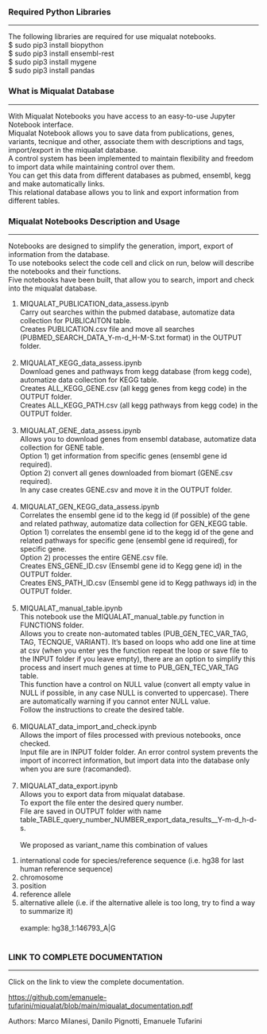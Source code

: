 ### Required Python Libraries
***
The following libraries are required for use miqualat notebooks. <br>
$ sudo pip3 install biopython <br>
$ sudo pip3 install ensembl-rest <br>
$ sudo pip3 install mygene <br>
$ sudo pip3 install pandas <br>

### What is Miqualat Database
***
With Miqualat Notebooks you have access to an easy-to-use Jupyter Notebook interface. <br> 
Miqualat Notebook allows you to save data from publications, genes, variants, tecnique and other, associate them with descriptions and tags, import/export in the miqualat database. <br> 
A control system has been implemented to maintain flexibility and freedom to import data while maintaining control over them. <br>
You can get this data from different databases as pubmed, ensembl, kegg and make automatically links. <br>
This relational database allows you to link and export information from different tables. <br>

### Miqualat Notebooks Description and Usage
***
Notebooks are designed to simplify the generation, import, export of information from the database. <br>
To use notebooks select the code cell and click on run, below will describe the notebooks and their functions. <br>
Five notebooks have been built, that allow you to search, import and check into the miqualat database. <br>
1) MIQUALAT_PUBLICATION_data_assess.ipynb <br>
Carry out searches within the pubmed database, automatize data collection for PUBLICAITON table. <br>
Creates PUBLICATION.csv file and move all searches (PUBMED_SEARCH_DATA_Y-m-d_H-M-S.txt format) in the OUTPUT folder. <br><br>
2) MIQUALAT_KEGG_data_assess.ipynb  <br>
Download genes and pathways from kegg database (from kegg <org> code), automatize data collection for KEGG table. <br>
Creates ALL_KEGG_GENE.csv (all kegg genes from <org> kegg code) in the OUTPUT folder. <br>
Creates ALL_KEGG_PATH.csv (all kegg pathways from <org> kegg code) in the OUTPUT folder. <br><br>
3) MIQUALAT_GENE_data_assess.ipynb  <br>
Allows you to download genes from ensembl database, automatize data collection for GENE table. <br>
Option 1) get information from specific genes (ensembl gene id required). <br>
Option 2) convert all genes downloaded from biomart (GENE.csv required). <br>
In any case  creates GENE.csv and move it in the OUTPUT folder. <br><br>
4) MIQUALAT_GEN_KEGG_data_assess.ipynb  <br>
Correlates the ensembl gene id to the kegg id (if possible) of the gene and related pathway, automatize data collection for GEN_KEGG table. <br>
Option 1) correlates the ensembl gene id to the kegg id of the gene and related pathways for specific gene (ensembl gene id required), for specific gene. <br>
Option 2) processes the entire GENE.csv file. <br>
Creates ENS_GENE_ID.csv (Ensembl gene id to Kegg gene id) in the OUTPUT folder. <br>
Creates ENS_PATH_ID.csv (Ensembl gene id to Kegg pathways id) in the OUTPUT folder. <br><br>
5) MIQUALAT_manual_table.ipynb <br>
This notebook use the MIQUALAT_manual_table.py function in FUNCTIONS folder. <br>
Allows you to create non-automated tables (PUB_GEN_TEC_VAR_TAG, TAG, TECNQUE, VARIANT). It’s based on loops who add one line at time at csv (when you enter yes the function repeat the loop or save file to the INPUT folder if you leave empty), there are an option to simplify this process and insert much genes at time to PUB_GEN_TEC_VAR_TAG table. <br>
This function have a control on NULL value (convert all empty value in NULL if possible, in any case NULL is converted to uppercase). There are automatically warning if you cannot enter NULL value. <br>
Follow the instructions to create the desired table. <br><br>
6) MIQUALAT_data_import_and_check.ipynb  <br>
Allows the import of files processed with previous notebooks, once checked. <br>
Input file are in INPUT folder folder.
An error control system prevents the import of incorrect information, but import data into the database only when you are sure (racomanded). <br><br>
7) MIQUALAT_data_export.ipynb                        
Allows you to export data from miqualat database. <br>
To export the file enter the desired query number. <br>
File are saved in OUTPUT folder with name table_TABLE_query_number_NUMBER_export_data_results__Y-m-d_h-d-s. <br><br>
We proposed as variant_name this combination of values <br>
1. international code for species/reference sequence (i.e. hg38 for last human reference sequence) <br> 
2. chromosome  <br>
3. position  <br>
4. reference allele  <br>
5. alternative allele (i.e. if the alternative allele is too long, try to find a way to summarize it) <br><br>
example: hg38_1:146793_A|G <br> <br>

### LINK TO COMPLETE DOCUMENTATION
***
Click on the link to view the complete documentation. <br>

https://github.com/emanuele-tufarini/miqualat/blob/main/miqualat_documentation.pdf <br>

Authors: Marco Milanesi, Danilo Pignotti, Emanuele Tufarini <br>
